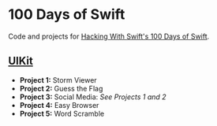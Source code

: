 # 100 Days of Swift

Code and projects for [Hacking With Swift's 100 Days of Swift](https://www.hackingwithswift.com).

## [UIKit](https://www.hackingwithswift.com/100/)

- **Project 1:** Storm Viewer
- **Project 2:** Guess the Flag
- **Project 3:** Social Media: _See Projects 1 and 2_
- **Project 4:** Easy Browser
- **Project 5:** Word Scramble
